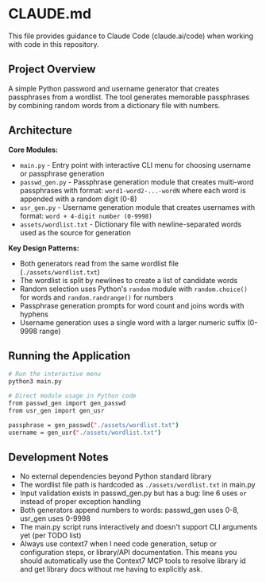 # CLAUDE.md

This file provides guidance to Claude Code (claude.ai/code) when working with code in this repository.

## Project Overview

A simple Python password and username generator that creates passphrases from a wordlist. The tool generates memorable passphrases by combining random words from a dictionary file with numbers.

## Architecture

**Core Modules:**
- `main.py` - Entry point with interactive CLI menu for choosing username or passphrase generation
- `passwd_gen.py` - Passphrase generation module that creates multi-word passphrases with format: `word1-word2-...-wordN` where each word is appended with a random digit (0-8)
- `usr_gen.py` - Username generation module that creates usernames with format: `word + 4-digit number (0-9998)`
- `assets/wordlist.txt` - Dictionary file with newline-separated words used as the source for generation

**Key Design Patterns:**
- Both generators read from the same wordlist file (`./assets/wordlist.txt`)
- The wordlist is split by newlines to create a list of candidate words
- Random selection uses Python's `random` module with `random.choice()` for words and `random.randrange()` for numbers
- Passphrase generation prompts for word count and joins words with hyphens
- Username generation uses a single word with a larger numeric suffix (0-9998 range)

## Running the Application

```bash
# Run the interactive menu
python3 main.py

# Direct module usage in Python code
from passwd_gen import gen_passwd
from usr_gen import gen_usr

passphrase = gen_passwd("./assets/wordlist.txt")
username = gen_usr("./assets/wordlist.txt")
```

## Development Notes

- No external dependencies beyond Python standard library
- The wordlist file path is hardcoded as `./assets/wordlist.txt` in main.py
- Input validation exists in passwd_gen.py but has a bug: line 6 uses `or` instead of proper exception handling
- Both generators append numbers to words: passwd_gen uses 0-8, usr_gen uses 0-9998
- The main.py script runs interactively and doesn't support CLI arguments yet (per TODO list)
- Always use context7 when I need code generation, setup or configuration steps, or library/API documentation. This means you should automatically use the Context7 MCP tools to resolve library id and get library docs without me having to explicitly ask.
